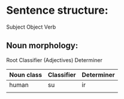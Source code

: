 # Sentence structure:
Subject Object Verb
## Noun morphology:
Root Classifier (Adjectives) Determiner

| Noun class | Classifier | Determiner |
| ---------- | ---------- | ---------- |
| human      | su         | ir         |
|            |            |            |
